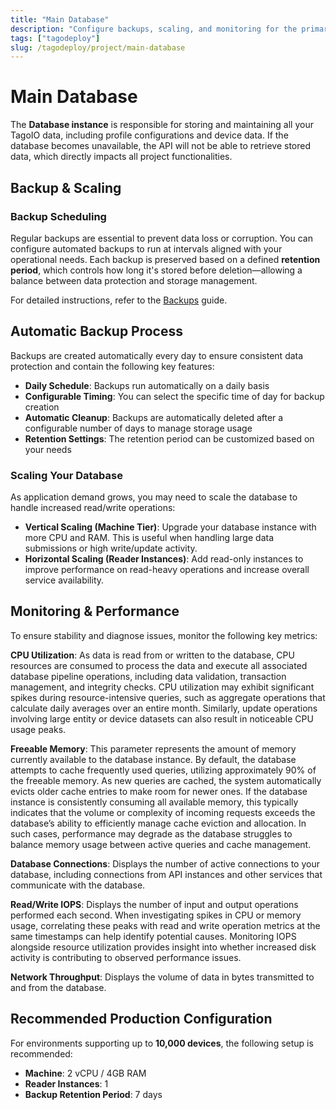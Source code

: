 ```yaml
---
title: "Main Database"
description: "Configure backups, scaling, and monitoring for the primary database that stores your TagoIO data."
tags: ["tagodeploy"]
slug: /tagodeploy/project/main-database
---
```


# Main Database

The **Database instance** is responsible for storing and maintaining all your
TagoIO data, including profile configurations and device data. If the database
becomes unavailable, the API will not be able to retrieve stored data, which
directly impacts all project functionalities.

## Backup & Scaling

### Backup Scheduling

Regular backups are essential to prevent data loss or corruption. You can
configure automated backups to run at intervals aligned with your operational
needs. Each backup is preserved based on a defined **retention period**, which
controls how long it's stored before deletion—allowing a balance between data
protection and storage management.

For detailed instructions, refer to the [Backups](/docs/tagodeploy/project/management/backups.md) guide.

## Automatic Backup Process

Backups are created automatically every day to ensure consistent data protection
and contain the following key features:

- **Daily Schedule**: Backups run automatically on a daily basis
- **Configurable Timing**: You can select the specific time of day for backup
  creation
- **Automatic Cleanup**: Backups are automatically deleted after a configurable
  number of days to manage storage usage
- **Retention Settings**: The retention period can be customized based on your
  needs

### Scaling Your Database

As application demand grows, you may need to scale the database to handle
increased read/write operations:

- **Vertical Scaling (Machine Tier)**: Upgrade your database instance with more
  CPU and RAM. This is useful when handling large data submissions or high
  write/update activity.
- **Horizontal Scaling (Reader Instances)**: Add read-only instances to improve
  performance on read-heavy operations and increase overall service
  availability.

## Monitoring & Performance

To ensure stability and diagnose issues, monitor the following key metrics:

**CPU Utilization**: As data is read from or written to the database, CPU
resources are consumed to process the data and execute all associated database
pipeline operations, including data validation, transaction management, and
integrity checks. CPU utilization may exhibit significant spikes during
resource-intensive queries, such as aggregate operations that calculate daily
averages over an entire month. Similarly, update operations involving large
entity or device datasets can also result in noticeable CPU usage peaks.

**Freeable Memory**: This parameter represents the amount of memory currently
available to the database instance. By default, the database attempts to cache
frequently used queries, utilizing approximately 90% of the freeable memory. As
new queries are cached, the system automatically evicts older cache entries to
make room for newer ones. If the database instance is consistently consuming all
available memory, this typically indicates that the volume or complexity of
incoming requests exceeds the database’s ability to efficiently manage cache
eviction and allocation. In such cases, performance may degrade as the database
struggles to balance memory usage between active queries and cache management.

**Database Connections**: Displays the number of active connections to your
database, including connections from API instances and other services that
communicate with the database.

**Read/Write IOPS**: Displays the number of input and output operations
performed each second. When investigating spikes in CPU or memory usage,
correlating these peaks with read and write operation metrics at the same
timestamps can help identify potential causes. Monitoring IOPS alongside
resource utilization provides insight into whether increased disk activity is
contributing to observed performance issues.

**Network Throughput**: Displays the volume of data in bytes transmitted to and
from the database.

## Recommended Production Configuration

For environments supporting up to **10,000 devices**, the following setup is
recommended:

- **Machine**: 2 vCPU / 4GB RAM
- **Reader Instances**: 1
- **Backup Retention Period**: 7 days
